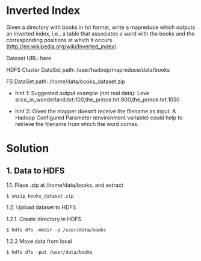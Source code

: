 # Inverted Index

Given a directory with books in txt format, write a mapreduce which outputs an inverted index,
i.e., a table that associates a word with the books and the corresponding positions at which it
occurs (http://en.wikipedia.org/wiki/Inverted_index).

Dataset URL: here

HDFS Cluster DataSet path: /user/hadoop/mapreduce/data/books

FS DataSet path: /home/data/books_dataset.zip

- hint 1: Suggested output example (not real data):
Love alice_in_wonderland.txt:100,the_prince.txt:900,the_prince.txt:1050

- hint 2: Given the mapper doesn’t receive the filename as input. A Hadoop Configured
Parameter (environment variable) could help to retrieve the filename from which the word
comes.

# Solution

## 1. Data to HDFS
1.1. Place .zip at /home/data/books, and extract
```
$ unzip books_dataset.zip
```

1.2. Upload dataset to HDFS

  1.2.1. Create directory in HDFS
  ```
  $ hdfs dfs -mkdir -p /user/data/books
  ```

  1.2.2 Move data from local
  ```
  $ hdfs dfs -put /user/data/books
  ```
